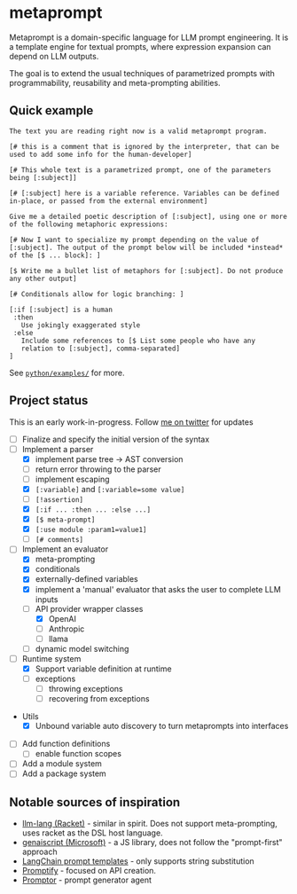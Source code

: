 # metaprompt

Metaprompt is a domain-specific language for LLM prompt engineering. It is a template engine for textual prompts, where expression expansion can depend on LLM outputs.

The goal is to extend the usual techniques of parametrized prompts with programmability, reusability and meta-prompting abilities.

## Quick example

```metaprompt
The text you are reading right now is a valid metaprompt program.

[# this is a comment that is ignored by the interpreter, that can be
used to add some info for the human-developer]

[# This whole text is a parametrized prompt, one of the parameters
being [:subject]]

[# [:subject] here is a variable reference. Variables can be defined
in-place, or passed from the external environment]

Give me a detailed poetic description of [:subject], using one or more
of the following metaphoric expressions:

[# Now I want to specialize my prompt depending on the value of
[:subject]. The output of the prompt below will be included *instead*
of the [$ ... block]: ]

[$ Write me a bullet list of metaphors for [:subject]. Do not produce
any other output]

[# Conditionals allow for logic branching: ]

[:if [:subject] is a human
 :then
   Use jokingly exaggerated style
 :else
   Include some references to [$ List some people who have any
   relation to [:subject], comma-separated]
]
```


See [`python/examples/`](./python/examples/) for more.

## Project status

This is an early work-in-progress. Follow [me on twitter](https://x.com/klntsky) for updates

- [ ] Finalize and specify the initial version of the syntax
- [ ] Implement a parser
  - [x] implement parse tree -> AST conversion
  - [ ] return error throwing to the parser
  - [ ] implement escaping
  - [x] `[:variable]` and `[:variable=some value]`
  - [ ] `[!assertion]`
  - [x] `[:if ... :then ... :else ...]`
  - [x] `[$ meta-prompt]`
  - [x] `[:use module :param1=value1]`
  - [ ] `[# comments]`
- [ ] Implement an evaluator
  - [x] meta-prompting
  - [x] conditionals
  - [x] externally-defined variables
  - [x] implement a 'manual' evaluator that asks the user to complete LLM inputs
  - [ ] API provider wrapper classes
    - [x] OpenAI
    - [ ] Anthropic
    - [ ] llama
  - [ ] dynamic model switching
- [ ] Runtime system
  - [x] Support variable definition at runtime
  - [ ] exceptions
    - [ ] throwing exceptions
    - [ ] recovering from exceptions
- Utils
  - [x] Unbound variable auto discovery to turn metaprompts into interfaces
- [ ] Add function definitions
  - [ ] enable function scopes
- [ ] Add a module system
- [ ] Add a package system

## Notable sources of inspiration

- [llm-lang (Racket)](https://github.com/wilbowma/llm-lang) - similar in spirit. Does not support meta-prompting, uses racket as the DSL host language.
- [genaiscript (Microsoft)](https://github.com/microsoft/genaiscript) - a JS library, does not follow the "prompt-first" approach
- [LangChain prompt templates](https://python.langchain.com/docs/concepts/prompt_templates/) - only supports string substitution
- [Promptify](https://www.promptify.ai/explore) - focused on API creation.
- [Promptor](https://github.com/pikho/ppromptor) - prompt generator agent
